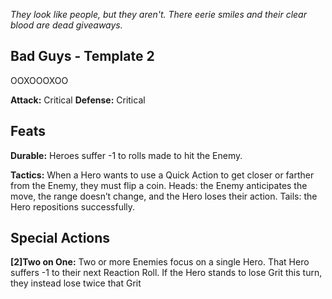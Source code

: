 *They look like people, but they aren't. There eerie smiles and their clear blood are dead giveaways.*
## Bad Guys - Template 2
OOXOOOXOO

**Attack:** Critical
**Defense:** Critical
## Feats
**Durable:** Heroes suffer -1 to rolls made to hit the Enemy.

**Tactics:** When a Hero wants to use a Quick Action to get closer or farther from the Enemy,
they must flip a coin. Heads: the Enemy anticipates the move, the range doesn’t
change, and the Hero loses their action. Tails: the Hero repositions successfully.
## Special Actions
**\[2]Two on One:** Two or more Enemies focus on a single Hero. That Hero suffers -1 to their next Reaction Roll. If the Hero stands to lose Grit this turn, they instead lose twice that Grit